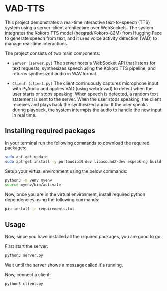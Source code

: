 # VAD-TTS
This project demonstrates a real-time interactive text-to-speech (TTS) system using a server–client architecture over WebSockets. The system integrates the Kokoro TTS model (hexgrad/Kokoro-82M) from Hugging Face to generate speech from text, and it uses voice activity detection (VAD) to manage real-time interactions.

The project consists of two main components:

- `Server (server.py)`
The server hosts a WebSocket API that listens for text requests, synthesizes speech using the Kokoro TTS pipeline, and returns synthesized audio in WAV format.

- `Client (client.py)`
The client continuously captures microphone input with PyAudio and applies VAD (using webrtcvad) to detect when the user starts or stops speaking. When speech is detected, a random text statement is sent to the server. When the user stops speaking, the client receives and plays back the synthesized audio. If the user speaks during playback, the system interrupts the audio to handle the new input in real time.



## Installing required packages
In your terminal run the following commands to download the required packages:
```bash
sudo apt-get update
sudo apt-get install -y portaudio19-dev libasound2-dev espeak-ng build-essential
```
Setup your virtual environment using the below commands:
```bash
python3 -m venv myenv
source myenv/bin/activate
```
Now, once you are in the virtual environment, install required python dependencies using the following commands:
```bash
pip install -r requirements.txt 
```

## Usage
Now, since you have installed all the required packages, you are good to go.

First start the server:
```bash
python3 server.py
```
Wait until the server shows a message called it's running.

Now, connect a client:
```bash
python3 client.py
```

